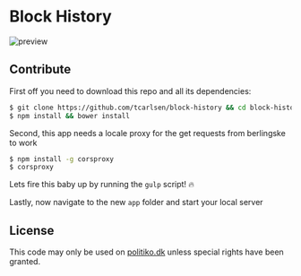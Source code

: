 # Block History

![preview](https://cloud.githubusercontent.com/assets/145288/5662887/3c2a2364-973f-11e4-9a53-1ba9ea52b3b2.png)

## Contribute

First off you need to download this repo and all its dependencies:

```bash
$ git clone https://github.com/tcarlsen/block-history && cd block-history
$ npm install && bower install
```

Second, this app needs a locale proxy for the get requests from berlingske to work

```bash
$ npm install -g corsproxy
$ corsproxy
```

Lets fire this baby up by running the `gulp` script! :fire:

Lastly, now navigate to the new `app` folder and start your local server

## License

This code may only be used on [politiko.dk](http://www.politiko.dk) unless special rights have been granted.
